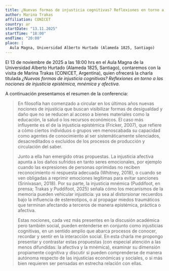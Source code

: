 ```yaml
---
title: ¿Nuevas formas de injusticia cognitivas? Reflexiones en torno a las nociones de injusticia epistémica, mnémica y afectiva
author: Marina Trakas
affiliation: CONICET
country: ar
startDate: "13.11.2025"
startTime: "18:00"
endTime: "20:00"
place: |
  Aula Magna, Universidad Alberto Hurtado (Alameda 1825, Santiago)
---
```


El 13 de noviembre de 2025 a las 18:00 hrs en el Aula Magna de la Universidad Alberto Hurtado (Alameda 1825, Santiago), contaremos con la visita de Marina Trakas (CONICET, Argentina), quien ofrecerá la charla titulada _¿Nuevas formas de injusticia cognitivas? Reflexiones en torno a las nociones de injusticia epistémica, mnémica y afectiva_.

A continuación presentamos el resumen de la conferencia:

> En filosofía han comenzado a circular en los últimos años nuevas nociones de injusticia que buscan visibilizar formas de desigualdad y daño que no se reducen al acceso a bienes materiales como la educación, la salud o los recursos económicos. El caso más influyente es el de la injusticia epistémica (Fricker, 2007), que refiere a cómo ciertos individuos o grupos ven menoscabada su capacidad como agentes de conocimiento al ser sistemáticamente silenciados, desacreditados o excluidos de los procesos de producción y circulación del saber.
>
> Junto a ella han emergido otras propuestas. La injusticia afectiva apunta a los daños sufridos en tanto seres emocionales, por ejemplo cuando las expresiones de personas oprimidas no reciben reconocimiento ni respuesta adecuada (Whitney, 2018), o cuando se ven obligadas a reprimir emociones legítimas para evitar sanciones (Srinivasan, 2018). Por su parte, la injusticia mnémica (Puddifoot, en prensa; Trakas y Puddifoot, 2025) señala cómo los mecanismos de la memoria pueden vehicular injusticia: ya sea al distorsionar recuerdos bajo la influencia de estereotipos, o al propagar miedos traumáticos que terminan afectando a terceros de manera epistémica, práctica o afectiva.
>
> Estas nociones, cada vez más presentes en la discusión académica pero también social, pueden entenderse en conjunto como injusticias cognitivas, en un sentido amplio que abarca procesos de conocer, recordar y sentir en la interacción social. En esta charla me propongo presentar y contrastar estas propuestas (con especial atención a las menos difundidas: la afectiva y la mnémica), examinar su dimensión propiamente cognitiva y discutir si pueden comprenderse de manera autónoma respecto de las injusticias económicas y sociales, o si más bien requieren ser pensadas en estrecha relación con ellas.
